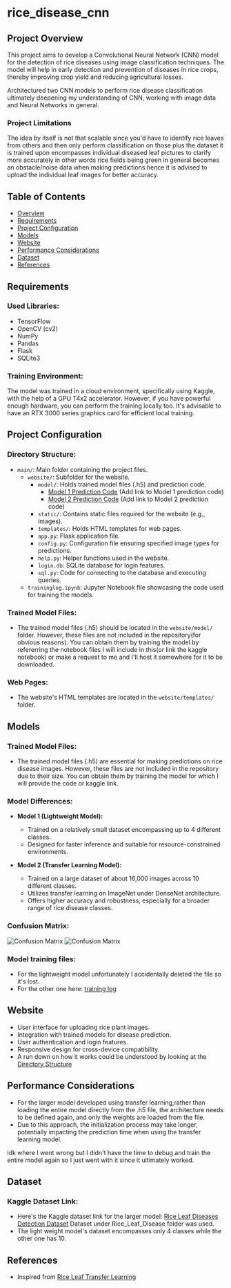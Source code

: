 # rice_disease_cnn

## Project Overview
This project aims to develop a Convolutional Neural Network (CNN) model for the detection of rice diseases using image classification techniques. The model will help in early detection and prevention of diseases in rice crops, thereby improving crop yield and reducing agricultural losses.

Architectured two CNN models to perform rice disease classification ultimately deepening my understanding of CNN, working with image data and Neural Networks in general.

### Project Limitations
The idea by itself is not that scalable since you'd have to identify rice leaves from others and then only perform classification on those plus the dataset it is trained upon encompasses individual diseased leaf pictures to clarify more accurately in other words rice fields being green in general becomes an obstacle/noise data when making predictions hence it is advised to upload the individual leaf images for better accuracy.

## Table of Contents

- [Overview](#project-overview)
- [Requirements](#Requirements)
- [Project Configuration](#project-configuration)
- [Models](#models)
- [Website](#website)
- [Performance Considerations](#performance-considerations)
- [Dataset](#dataset)
- [References](#references)

## Requirements
### Used Libraries:
- TensorFlow
- OpenCV (cv2)
- NumPy
- Pandas
- Flask
- SQLite3

### Training Environment:
The model was trained in a cloud environment, specifically using Kaggle, with the help of a GPU T4x2 accelerator. However, if you have powerful enough hardware, you can perform the training locally too. It's advisable to have an RTX 3000 series graphics card for efficient local training.

## Project Configuration

### Directory Structure:
- `main/`: Main folder containing the project files.
  - `website/`: Subfolder for the website.
    - `model/`: Holds trained model files (.h5) and prediction code.
      - [Model 1 Prediction Code](website/model/model1_prediction.py) (Add link to Model 1 prediction code)
      - [Model 2 Prediction Code](website/model/model2_prediction.py) (Add link to Model 2 prediction code)
    - `static/`: Contains static files required for the website (e.g., images).
    - `templates/`: Holds HTML templates for web pages.
    - `app.py`: Flask application file.
    - `config.py`: Configuration file ensuring specified image types for predictions.
    - `help.py`: Helper functions used in the website.
    - `login.db`: SQLite database for login features.
    - `sql.py`: Code for connecting to the database and executing queries.
  - `traininglog.ipynb`: Jupyter Notebook file showcasing the code used for training the models.

### Trained Model Files:
- The trained model files (.h5) should be located in the `website/model/` folder. However, these files are not included in the repository(for obvious reasons). You can obtain them by training the model by refererring the notebook files I will include in this(or link the kaggle notebook) or make a request to me and I'll host it somewhere for it to be downloaded.

### Web Pages:
- The website's HTML templates are located in the `website/templates/` folder.


## Models

### Trained Model Files:
- The trained model files (.h5) are essential for making predictions on rice disease images. However, these files are not included in the repository due to their size. You can obtain them by training the model for which I will provide the code or kaggle link.

### Model Differences:
- **Model 1 (Lightweight Model):**
  - Trained on a relatively small dataset encompassing up to 4 different classes.
  - Designed for faster inference and suitable for resource-constrained environments.

- **Model 2 (Transfer Learning Model):**
  - Trained on a large dataset of about 16,000 images across 10 different classes.
  - Utilizes transfer learning on ImageNet under DenseNet architecture.
  - Offers higher accuracy and robustness, especially for a broader range of rice disease classes.

### Confusion Matrix:
![Confusion Matrix](website/static/output.png)
![Confusion Matrix](website/static/output1.png)

### Model training files:
- For the lightweight model unfortunately I accidentally deleted the file so it's lost.
- For the other one here: [training log](website/training_log_03.ipynb)

## Website

- User interface for uploading rice plant images.
- Integration with trained models for disease prediction.
- User authentication and login features.
- Responsive design for cross-device compatibility.
- A run down on how it works could be understood by looking at the [Directory Structure](#directory-structure)

## Performance Considerations

- For the larger model developed using transfer learning,rather than loading the entire model directly from the .h5 file, the architecture needs to be defined again, and only the weights are loaded from the file.
- Due to this approach, the initialization process may take longer, potentially impacting the prediction time when using the transfer learning model.

idk where I went wrong but I didn't have the time to debug and train the entire model again so I just went with it since it ultimately worked.

## Dataset

### Kaggle Dataset Link:
- Here's the Kaggle dataset link for the larger model: [Rice Leaf Diseases Detection Dataset](https://www.kaggle.com/datasets/loki4514/rice-leaf-diseases-detection?select=Rice_Leaf_Diease) Dataset under Rice_Leaf_Disease folder was used.
- The light weight model's dataset encompasses only 4 classes while the other one has 10.
  
## References

- Inspired from [Rice Leaf Transfer Learning](https://www.kaggle.com/code/loki4514/rice-leaf-transfer-learning-99-accuracy)
